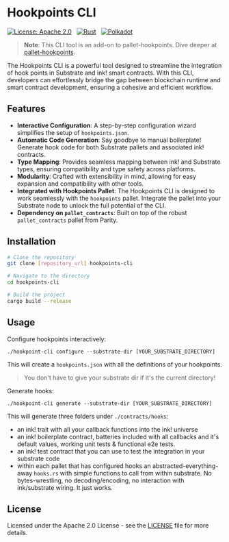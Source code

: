 # Hookpoints CLI

[![License: Apache 2.0](https://img.shields.io/badge/License-Apache%202.0-yellow.svg)](https://www.apache.org/licenses/LICENSE-2.0)
&nbsp;
[![Rust](https://img.shields.io/badge/rust-%23000000.svg?d&logo=rust&logoColor=white)](https://www.rust-lang.org/)
&nbsp;
[![Polkadot](https://img.shields.io/badge/Polkadot-%23E6007A.svg?&logo=polkadot&logoColor=white)](https://polkadot.network/)

> **Note**: This CLI tool is an add-on to pallet-hookpoints. Dive deeper at [pallet-hookpoints](https://github.com/deep-ink-ventures/pallet_hookpoints). 


The Hookpoints CLI is a powerful tool designed to streamline the integration of hook points in Substrate and ink! smart contracts. With this CLI, developers can effortlessly bridge the gap between blockchain runtime and smart contract development, ensuring a cohesive and efficient workflow.

## Features

- **Interactive Configuration**: A step-by-step configuration wizard simplifies the setup of `hookpoints.json`.
- **Automatic Code Generation**: Say goodbye to manual boilerplate! Generate hook code for both Substrate pallets and associated ink! contracts.
- **Type Mapping**: Provides seamless mapping between ink! and Substrate types, ensuring compatibility and type safety across platforms.
- **Modularity**: Crafted with extensibility in mind, allowing for easy expansion and compatibility with other tools.
- **Integrated with Hookpoints Pallet**: The Hookpoints CLI is designed to work seamlessly with the `hookpoints` pallet. Integrate the pallet into your Substrate node to unlock the full potential of the CLI.
- **Dependency on `pallet_contracts`**: Built on top of the robust `pallet_contracts` pallet from Parity.

## Installation

```bash
# Clone the repository
git clone [repository_url] hookpoints-cli

# Navigate to the directory
cd hookpoints-cli

# Build the project
cargo build --release
```

## Usage

Configure hookpoints interactively:

```shell
./hookpoint-cli configure --substrate-dir [YOUR_SUBSTRATE_DIRECTORY]
```

This will create a `hookpoints.json` with all the definitions of your hookpoints.

> You don't have to give your substrate dir if it's the current directory!


Generate hooks:

```shell
./hookpoint-cli generate --substrate-dir [YOUR_SUBSTRATE_DIRECTORY]
```

This will generate three folders under `./contracts/hooks`:

- an ink! trait with all your callback functions into the ink! universe
- an ink! boilerplate contract, batteries included with all callbacks and it's default values, working unit tests & functional e2e tests.
- an ink! test contract that you can use to test the integration in your substrate code
- within each pallet that has configured hooks an abstracted-everything-away `hooks.rs` with simple functions to call from within substrate. No bytes-wrestling, no decoding/encoding, no interaction with ink/substrate wiring. It just works.

## License

Licensed under the Apache 2.0 License - see the [LICENSE](LICENSE) file for more details.
